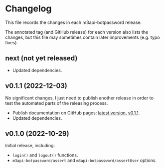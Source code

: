 # Changelog

This file records the changes in each m3api-botpassword release.

The annotated tag (and GitHub release) for each version also lists the changes,
but this file may sometimes contain later improvements (e.g. typo fixes).

## next (not yet released)

- Updated dependencies.

## v0.1.1 (2022-12-03)

No significant changes, I just need to publish another release
in order to test the automated parts of the releasing process.

- Publish documentation on GitHub pages:
  [latest version][m3api-botpassword-doc-latest], [v0.1.1][m3api-botpassword-doc-v0.1.1].
- Updated dependencies.

## v0.1.0 (2022-10-29)

Initial release, including:

- `login()` and `logout()` functions.
- `m3api-botpassword/assert` and `m3api-botpassword/assertUser` options.

[m3api-botpassword-doc-latest]: https://lucaswerkmeister.github.io/m3api-botpassword/
[m3api-botpassword-doc-v0.1.1]: https://lucaswerkmeister.github.io/m3api-botpassword/v0.1.1/
